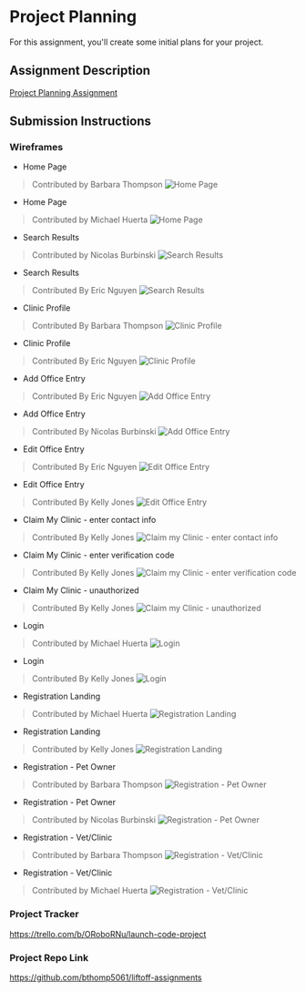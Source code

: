 # Project Planning
For this assignment, you'll create some initial plans for your project.

## Assignment Description
[Project Planning Assignment](https://education.launchcode.org/liftoff/modules/assignments/project-planning)

## Submission Instructions

### Wireframes
- Home Page
> Contributed by Barbara Thompson
![Home Page](/P3-Project_Planning/Barb%20Thompson/bthomp_homepage_wireframe.jpeg)

- Home Page
> Contributed by Michael Huerta
![Home Page](/P3-Project_Planning/Michael%20Huerta/Screen%20Shot%202022-01-24%20at%205.55.44%20PM.png)

- Search Results
> Contributed by Nicolas Burbinski
![Search Results](/P3-Project_Planning/Nicolas%20Burbinski/VetCare%20search%20results.jpg)

- Search Results
> Contributed By Eric Nguyen
![Search Results](/P3-Project_Planning/Eric%20Nguyen/search_results.jpg)

- Clinic Profile
> Contributed By Barbara Thompson
![Clinic Profile](/P3-Project_Planning/Barb%20Thompson/bthomp_clinic_wireframe.jpeg)

- Clinic Profile
> Contributed By Eric Nguyen
![Clinic Profile](/P3-Project_Planning/Eric%20Nguyen/clinic_profile.jpg)

- Add Office Entry
> Contributed By Eric Nguyen
![Add Office Entry](/P3-Project_Planning/Eric%20Nguyen/office_entry.jpg)

- Add Office Entry
> Contributed By Nicolas Burbinski
![Add Office Entry](/P3-Project_Planning/Nicolas%20Burbinski/3\)Add%20office%20entry.jpg)

- Edit Office Entry
> Contributed By Eric Nguyen
![Edit Office Entry](/P3-Project_Planning/Eric%20Nguyen/edit_office.jpg)

- Edit Office Entry
> Contributed By Kelly Jones
![Edit Office Entry](/P3-Project_Planning/kelly/editclinicentry.jpg)

- Claim My Clinic - enter contact info
> Contributed By Kelly Jones
![Claim my Clinic - enter contact info](/P3-Project_Planning/kelly/claimmyclinic01_entercontactinfo.jpg)

- Claim My Clinic - enter verification code
> Contributed By Kelly Jones
![Claim my Clinic - enter verification code](/P3-Project_Planning/kelly/claimmyclinic02_enterverificationcode.jpg)

- Claim My Clinic - unauthorized
> Contributed By Kelly Jones
![Claim my Clinic - unauthorized](/P3-Project_Planning/kelly/claimmyclinic_unauthorized.jpg)

- Login
> Contributed by Michael Huerta
![Login](/P3-Project_Planning/Michael%20Huerta/Screen%20Shot%202022-01-24%20at%205.55.54%20PM.png)

- Login
> Contributed By Kelly Jones
![Login](/P3-Project_Planning/kelly/login.jpg)

- Registration Landing
> Contributed by Michael Huerta
![Registration Landing](/P3-Project_Planning/Michael%20Huerta/Screen%20Shot%202022-01-24%20at%205.55.31%20PM.png)

- Registration Landing
> Contributed by Kelly Jones
![Registration Landing](/P3-Project_Planning/kelly/register_selectanoption.jpg)

- Registration - Pet Owner
> Contributed by Barbara Thompson
![Registration - Pet Owner](/P3-Project_Planning/Barb%20Thompson/bthomp_registration_wireframe.jpeg)

- Registration - Pet Owner
> Contributed by Nicolas Burbinski
![Registration - Pet Owner](/P3-Project_Planning/Nicolas%20Burbinski/2\)Registration%20\(pet%20owner\).jpg)

- Registration - Vet/Clinic
> Contributed by Barbara Thompson
![Registration - Vet/Clinic](/P3-Project_Planning/Barb%20Thompson/bthomp_vetregistration_wireframe.jpeg)

- Registration - Vet/Clinic
> Contributed by Michael Huerta
![Registration - Vet/Clinic](/P3-Project_Planning/Michael%20Huerta/Screen%20Shot%202022-01-24%20at%205.55.21%20PM.png)

### Project Tracker

https://trello.com/b/ORoboRNu/launch-code-project

### Project Repo Link

https://github.com/bthomp5061/liftoff-assignments
